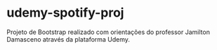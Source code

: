 # udemy-spotify-proj
Projeto de Bootstrap realizado com orientações do professor Jamilton Damasceno através da plataforma Udemy.